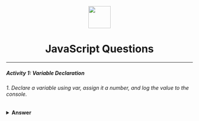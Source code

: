 <div align="center">
  <img height="60" src="https://img.icons8.com/color/344/javascript.png">
  <h1>JavaScript Questions</h1>
</div>

---

##### Activity 1: Variable Declaration

###### 1. Declare a variable using var, assign it a number, and log the value to the console.

<details><summary><b>Answer</b></summary>
<p>

```javascript
var place;
place = 1;
console.log(place);
```
</p>
</details>